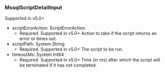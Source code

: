 ### MssqlScriptDetailInput
Supported in v5.0+

- scriptErrorAction: ScriptErrorAction
  - Required. Supported in v5.0+
      Action to take if the script returns an error or times out.
- scriptPath: System.String
  - Required. Supported in v5.0+
      The script to be run.
- timeoutMs: System.Int64
  - Required. Supported in v5.0+
      Time (in ms) after which the script will be terminated if it has not completed.
